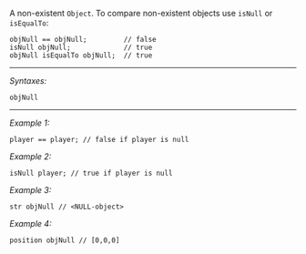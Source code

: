 A non-existent `Object`. To compare non-existent objects use `isNull` or `isEqualTo`:

```sqf
objNull == objNull;			// false
isNull objNull;				// true
objNull isEqualTo objNull;	// true
```


---
*Syntaxes:*

`objNull`

---
*Example 1:*

```sqf
player == player; // false if player is null
```

*Example 2:*

```sqf
isNull player; // true if player is null
```

*Example 3:*

```sqf
str objNull // <NULL-object>
```

*Example 4:*

```sqf
position objNull // [0,0,0]
```